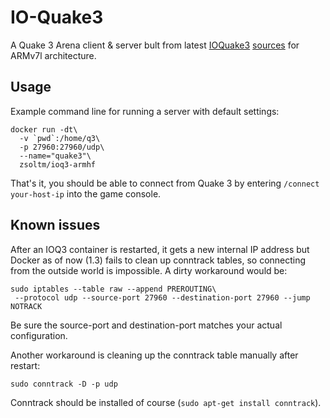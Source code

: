 IO-Quake3
=========

A Quake 3 Arena client & server bult from latest [IOQuake3](http://ioquake3.org/)
[sources](https://github.com/zsoltm/ioq3/releases) for ARMv7l architecture.

## Usage

Example command line for running a server with default settings:

    docker run -dt\
      -v `pwd`:/home/q3\
      -p 27960:27960/udp\
      --name="quake3"\
      zsoltm/ioq3-armhf

That's it, you should be able to connect from Quake 3 by entering `/connect your-host-ip` into the game console.

## Known issues

After an IOQ3 container is restarted, it gets a new internal IP address but Docker as of now (1.3) fails to clean up
conntrack tables, so connecting from the outside world is impossible. A dirty workaround would be:

    sudo iptables --table raw --append PREROUTING\
     --protocol udp --source-port 27960 --destination-port 27960 --jump NOTRACK

Be sure the source-port and destination-port matches your actual configuration.

Another workaround is cleaning up the conntrack table manually after restart:

    sudo conntrack -D -p udp

Conntrack should be installed of course (`sudo apt-get install conntrack`).
